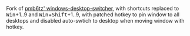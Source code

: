 Fork of [pmb6tz' windows-desktop-switcher](https://github.com/pmb6tz/windows-desktop-switcher),
with shortcuts replaced to <kbd>Win</kbd>+1..9 and <kbd>Win</kbd>+<kbd>Shift</kbd>+1..9, with
patched hotkey to pin window to all desktops and disabled auto-swtich to desktop when moving window with hotkey.
